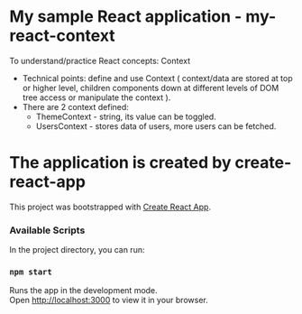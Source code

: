 
# My sample React application - my-react-context

To understand/practice React concepts: Context

- Technical points: define and use Context ( context/data are stored at top or higher level, children components down at different levels of DOM tree access or manipulate the context ). 
- There are 2 context defined:
    - ThemeContext - string, its value can be toggled.
    - UsersContext - stores data of users, more users can be fetched. 


# The application is created  by  create-react-app

This project was bootstrapped with [Create React App](https://github.com/facebook/create-react-app).

### Available Scripts

In the project directory, you can run:

### `npm start`

Runs the app in the development mode.\
Open [http://localhost:3000](http://localhost:3000) to view it in your browser.


